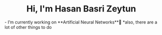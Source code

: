 <h1 align="center">Hi, I'm Hasan Basri Zeytun</h1>
-  I’m currently working on **Artificial Neural Networks**🤖
*also, there are a lot of other things to do 
